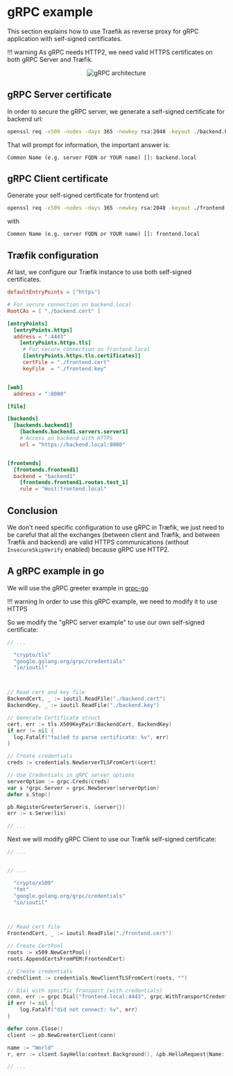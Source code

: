 # gRPC example

This section explains how to use Traefik as reverse proxy for gRPC application with self-signed certificates.

!!! warning
    As gRPC needs HTTP2, we need valid HTTPS certificates on both gRPC Server and Træfik.

<p align="center">
<img src="/img/grpc.svg" alt="gRPC architecture" title="gRPC architecture" />
</p>

## gRPC Server certificate

In order to secure the gRPC server, we generate a self-signed certificate for backend url:

```bash
openssl req -x509 -nodes -days 365 -newkey rsa:2048 -keyout ./backend.key -out ./backend.cert
```

That will prompt for information, the important answer is:

```
Common Name (e.g. server FQDN or YOUR name) []: backend.local
```

## gRPC Client certificate

Generate your self-signed certificate for frontend url:

```bash
openssl req -x509 -nodes -days 365 -newkey rsa:2048 -keyout ./frontend.key -out ./frontend.cert
```

with

```
Common Name (e.g. server FQDN or YOUR name) []: frontend.local
```

## Træfik configuration

At last, we configure our Træfik instance to use both self-signed certificates.

```toml
defaultEntryPoints = ["https"]

# For secure connection on backend.local
RootCAs = [ "./backend.cert" ]

[entryPoints]
  [entryPoints.https]
  address = ":4443"
    [entryPoints.https.tls]
     # For secure connection on frontend.local
     [[entryPoints.https.tls.certificates]]
     certFile = "./frontend.cert"
     keyFile  = "./frontend.key"


[web]
  address = ":8080"

[file]

[backends]
  [backends.backend1]
    [backends.backend1.servers.server1]
    # Access on backend with HTTPS
    url = "https://backend.local:8080"


[frontends]
  [frontends.frontend1]
  backend = "backend1"
    [frontends.frontend1.routes.test_1]
    rule = "Host:frontend.local"
```

## Conclusion

We don't need specific configuration to use gRPC in Træfik, we just need to be careful that all the exchanges (between client and Træfik, and between Træfik and backend) are valid HTTPS communications (without `InsecureSkipVerify` enabled) because gRPC use HTTP2.

## A gRPC example in go

We will use the gRPC greeter example in [grpc-go](https://github.com/grpc/grpc-go/tree/master/examples/helloworld)

!!! warning
    In order to use this gRPC example, we need to modify it to use HTTPS

So we modify the "gRPC server example" to use our own self-signed certificate:

```go
// ...

  "crypto/tls"
  "google.golang.org/grpc/credentials"
  "io/ioutil"



// Read cert and key file
BackendCert, _ := ioutil.ReadFile("./backend.cert")
BackendKey, _ := ioutil.ReadFile("./backend.key")

// Generate Certificate struct
cert, err := tls.X509KeyPair(BackendCert, BackendKey)
if err != nil {
  log.Fatalf("failed to parse certificate: %v", err)
}

// Create credentials
creds := credentials.NewServerTLSFromCert(&cert)

// Use Credentials in gRPC server options
serverOption := grpc.Creds(creds)
var s *grpc.Server = grpc.NewServer(serverOption)
defer s.Stop()

pb.RegisterGreeterServer(s, &server{})
err := s.Serve(lis)

// ...
```

Next we will modify gRPC Client to use our Træfik self-signed certificate:

```go
// ...


// ...

  "crypto/x509"
  "fmt"
  "google.golang.org/grpc/credentials"
  "io/ioutil"



// Read cert file
FrontendCert, _ := ioutil.ReadFile("./frontend.cert")

// Create CertPool
roots := x509.NewCertPool()
roots.AppendCertsFromPEM(FrontendCert)

// Create credentials
credsClient := credentials.NewClientTLSFromCert(roots, "")

// Dial with specific Transport (with credentials)
conn, err := grpc.Dial("frontend.local:4443", grpc.WithTransportCredentials(credsClient))
if err != nil {
    log.Fatalf("did not connect: %v", err)
}

defer conn.Close()
client := pb.NewGreeterClient(conn)

name := "World"
r, err := client.SayHello(context.Background(), &pb.HelloRequest{Name: name})

// ...
```

